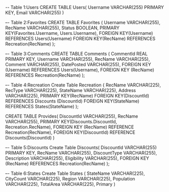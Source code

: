 
-- Table 1:Users
CREATE TABLE Users(
Username VARCHAR(255) PRIMARY KEY, 
Email VARCHAR(255)
)

–- Table 2:Favorites 
CREATE TABLE Favorites (
Username VARCHAR(255),
RecName VARCHAR(255),
Status BOOLEAN,
PRIMARY KEY(Favorites.Username, Users.Username),
FOREIGN KEY(Username) REFERENCES Users(Username)
FOREIGN KEY(RecName) REFERENCES Recreation(RecName)
);

–- Table 3:Comments
CREATE TABLE Comments (
CommentId REAL PRIMARY KEY,
Username VARCHAR(255),
RecName VARCHAR(255), 
Comment VARCHAR(255),
DatePosted VARCHAR(255),
FOREIGN KEY (Username) REFERENCES Users(Username),
FOREIGN KEY (RecName) REFERENCES Recreation(RecName)
);


–- Table 4:Recreation
Create Table Recreation {
RecName VARCHAR(225),
RecType VARCHAR(225),
StateName VARCHAR(225),
Address VARCHAR(225),
PRIMARY KEY(RecName)
FOREIGN KEY(DiscountId) REFERENCES Discounts (DiscountId)
FOREIGN KEY(StateName) REFERENCES States(StateName)
);


CREATE TABLE Provides(
DiscountId VARCHAR(255),
RecName VARCHAR(255),
PRIMARY KEY(Discounts.DiscountId, Recreation.RecName),
FOREIGN KEY (RecName) REFERENCE Recreation(RecName),
FOREIGN KEY(DiscountId) REFERENCE Discounts(DiscountId) 
)


–- Table 5:Discounts
Create Table Discounts(
DiscountId VARCHAR(255) PRIMARY KEY,
RecName VARCHAR(255),
DiscountType VARCHAR(255),
Description VARCHAR(255),
Eligibility VARCHAR(255),
FOREIGN KEY (RecName) REFERENCES Recreation(RecName)
);


–- Table 6:States
Create Table States (
  StateName VARCHAR(225),
  CityCount VARCHAR(225),
  Region VARCHAR(225),
  Population VARCHAR(225),
  TotalArea VARCHAR(225),
  Primary
)


